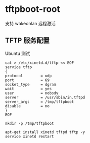 # tftpboot-root

支持 wakeonlan 远程激活

## TFTP 服务配置

Ubuntu 测试

```
cat > /etc/xinetd.d/tftp << EOF
service tftp
{
protocol        = udp
port            = 69
socket_type     = dgram
wait            = yes
user            = nobody
server          = /usr/sbin/in.tftpd
server_args     = /tmp/tftpboot
disable         = no
}
EOF

mkdir -p /tmp/tftpboot

apt-get install xinetd tftpd tftp -y
service xinetd restart
```

